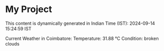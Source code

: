 # My Project

This content is dynamically generated in Indian Time (IST): 2024-09-14 15:24:59 IST


Current Weather in Coimbatore:
Temperature: 31.88 °C
Condition: broken clouds
